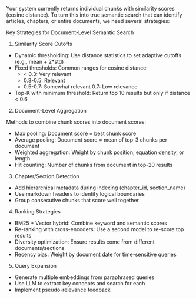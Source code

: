   Your system currently returns individual chunks with similarity scores (cosine distance). To turn this into true semantic search that can identify articles, chapters, or entire documents, we need several strategies:

  Key Strategies for Document-Level Semantic Search

  1. Similarity Score Cutoffs

  - Dynamic thresholding: Use distance statistics to set adaptive cutoffs (e.g., mean + 2*std)
  - Fixed thresholds: Common ranges for cosine distance:
    - < 0.3: Very relevant
    - 0.3-0.5: Relevant
    - 0.5-0.7: Somewhat relevant
    0.7: Low relevance
  - Top-K with minimum threshold: Return top 10 results but only if distance < 0.6

  2. Document-Level Aggregation

  Methods to combine chunk scores into document scores:
  - Max pooling: Document score = best chunk score
  - Average pooling: Document score = mean of top-3 chunks per document
  - Weighted aggregation: Weight by chunk position, equation density, or length
  - Hit counting: Number of chunks from document in top-20 results

  3. Chapter/Section Detection

  - Add hierarchical metadata during indexing (chapter_id, section_name)
  - Use markdown headers to identify logical boundaries
  - Group consecutive chunks that score well together

  4. Ranking Strategies

  - BM25 + Vector hybrid: Combine keyword and semantic scores
  - Re-ranking with cross-encoders: Use a second model to re-score top results
  - Diversity optimization: Ensure results come from different documents/sections
  - Recency bias: Weight by document date for time-sensitive queries

  5. Query Expansion

  - Generate multiple embeddings from paraphrased queries
  - Use LLM to extract key concepts and search for each
  - Implement pseudo-relevance feedback
